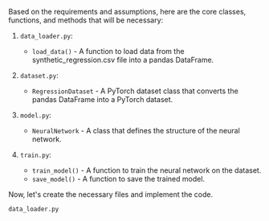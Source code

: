 Based on the requirements and assumptions, here are the core classes, functions, and methods that will be necessary:

1. `data_loader.py`:
   - `load_data()` - A function to load data from the synthetic_regression.csv file into a pandas DataFrame.

2. `dataset.py`:
   - `RegressionDataset` - A PyTorch dataset class that converts the pandas DataFrame into a PyTorch dataset.

3. `model.py`:
   - `NeuralNetwork` - A class that defines the structure of the neural network.

4. `train.py`:
   - `train_model()` - A function to train the neural network on the dataset.
   - `save_model()` - A function to save the trained model.

Now, let's create the necessary files and implement the code.

`data_loader.py`
